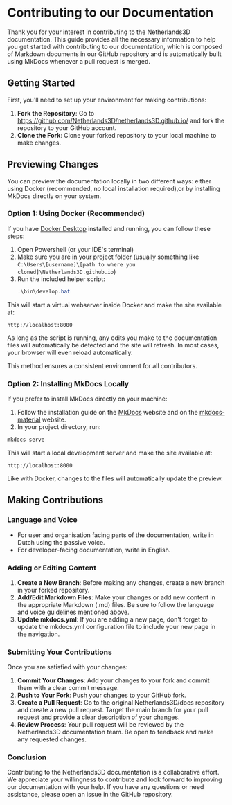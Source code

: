 # Contributing to our Documentation

Thank you for your interest in contributing to the Netherlands3D documentation. This guide provides all the necessary
information to help you get started with contributing to our documentation, which is composed of Markdown documents in
our GitHub repository and is automatically built using MkDocs whenever a pull request is merged.

## Getting Started

First, you'll need to set up your environment for making contributions:

1. **Fork the Repository**: Go to https://github.com/Netherlands3D/netherlands3D.github.io/ and fork the repository to 
   your GitHub account.
2. **Clone the Fork**: Clone your forked repository to your local machine to make changes.

## Previewing Changes

You can preview the documentation locally in two different ways: either using Docker (recommended, no local installation
required),or by installing MkDocs directly on your system.

### Option 1: Using Docker (Recommended)

If you have [Docker Desktop](https://docker.com) installed and running, you can follow these steps:

1. Open Powershell (or your IDE's terminal)
2. Make sure you are in your project folder (usually something like `C:\Users\[username]\[path to where you cloned]\Netherlands3D.github.io`)
3. Run the included helper script:
   ```powershell
   .\bin\develop.bat
   ```

This will start a virtual webserver inside Docker and make the site available at:

    http://localhost:8000

As long as the script is running, any edits you make to the documentation files will automatically be detected and the
site will refresh. In most cases, your browser will even reload automatically.

This method ensures a consistent environment for all contributors.

### Option 2: Installing MkDocs Locally

If you prefer to install MkDocs directly on your machine:

1. Follow the installation guide on the [MkDocs](https://www.mkdocs.org/getting-started/) website and on 
   the [mkdocs-material](https://squidfunk.github.io/mkdocs-material/) website.
2. In your project directory, run:

```powershell
mkdocs serve
```

This will start a local development server and make the site available at:

    http://localhost:8000

Like with Docker, changes to the files will automatically update the preview.

## Making Contributions

### Language and Voice

* For user and organisation facing parts of the documentation, write in Dutch using the passive voice.
* For developer-facing documentation, write in English.

### Adding or Editing Content

1. **Create a New Branch**: Before making any changes, create a new branch in your forked repository.
2. **Add/Edit Markdown Files**: Make your changes or add new content in the appropriate Markdown (.md) files. Be sure to
   follow
   the language and voice guidelines mentioned above.
3. **Update mkdocs.yml**: If you are adding a new page, don't forget to update the mkdocs.yml configuration file to
   include
   your new page in the navigation.

### Submitting Your Contributions

Once you are satisfied with your changes:

1. **Commit Your Changes**: Add your changes to your fork and commit them with a clear commit message.
2. **Push to Your Fork**: Push your changes to your GitHub fork.
3. **Create a Pull Request**: Go to the original Netherlands3D/docs repository and create a new pull request. Target the
   main branch for your pull request and provide a clear description of your changes.
4. **Review Process**: Your pull request will be reviewed by the Netherlands3D documentation team. Be open to feedback
   and make any requested changes.

### Conclusion

Contributing to the Netherlands3D documentation is a collaborative effort. We appreciate your willingness to contribute
and look forward to improving our documentation with your help. If you have any questions or need assistance, please
open an issue in the GitHub repository.
